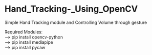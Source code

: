 # Hand_Tracking-_Using_OpenCV
Simple Hand Tracking module and Controlling Volume through gesture</br>

Required Modules:</br>
--> pip install opencv-python</br>
--> pip install mediapipe</br>
--> pip install pycaw</br>
